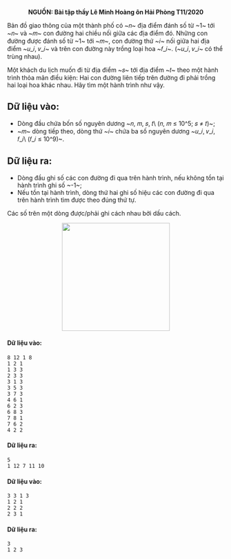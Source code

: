 **<center>NGUỒN: Bài tập thầy Lê Minh Hoàng ôn Hải Phòng T11/2020</center>**

Bản đồ giao thông của một thành phố có ~𝑛~ địa điểm đánh số từ ~1~ tới ~𝑛~ và ~𝑚~ con đường hai chiều nối giữa các địa điểm đó. Những con đường được đánh số từ ~1~ tới ~𝑚~, con đường thứ ~𝑖~ nối giữa hai địa điểm ~𝑢_𝑖, 𝑣_𝑖~ và trên con đường này trồng loại hoa ~𝑓_𝑖~. (~𝑢_𝑖, 𝑣_𝑖~ có thể trùng nhau).

Một khách du lịch muốn đi từ địa điểm ~𝑠~ tới địa điểm ~𝑡~ theo một hành trình thỏa mãn điều kiện: Hai con đường liên tiếp trên đường đi phải trồng hai loại hoa khác nhau. Hãy tìm một hành trình như vậy.

## Dữ liệu vào:
- Dòng đầu chứa bốn số nguyên dương ~𝑛, 𝑚, 𝑠, 𝑡\ (𝑛, 𝑚 ≤ 10^5; 𝑠 ≠ 𝑡)~;
- ~𝑚~ dòng tiếp theo, dòng thứ ~𝑖~ chứa ba số nguyên dương ~𝑢_𝑖, 𝑣_𝑖, 𝑓_𝑖\ (𝑓_𝑖 ≤ 10^9)~.

## Dữ liệu ra:
- Dòng đầu ghi số các con đường đi qua trên hành trình, nếu không tồn tại hành trình ghi số ~-1~;
- Nếu tồn tại hành trình, dòng thứ hai ghi số hiệu các con đường đi qua trên hành trình tìm được theo đúng thứ tự.

Các số trên một dòng được/phải ghi cách nhau bởi dấu cách.

<center><img src="/images/problems/1447/ROADS.svg" width="250px" /></center>

#### Dữ liệu vào:
```
8 12 1 8
1 2 1
1 3 3
2 3 3
3 1 3
3 5 3
3 7 3
4 6 1
6 2 3
6 8 3
7 8 1
7 6 2
4 2 2
```

#### Dữ liệu ra:
```
5
1 12 7 11 10
```

#### Dữ liệu vào:
```
3 3 1 3
1 2 1
2 2 2
2 3 1
```

#### Dữ liệu ra:
```
3
1 2 3
```